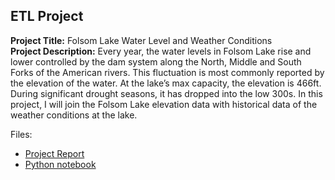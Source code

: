 ETL Project
-----------------------
<strong>Project Title:</strong> Folsom Lake Water Level and Weather Conditions<br>
<strong>Project Description:</strong> Every year, the water levels in Folsom Lake rise and lower controlled by the dam system along the North, Middle and South Forks of the American rivers. This fluctuation is most commonly reported by the elevation of the water. At the lake’s max capacity, the elevation is 466ft. During significant drought seasons, it has dropped into the low 300s. In this project, I will join the Folsom Lake elevation data with historical data of the weather conditions at the lake.

Files:
<ul>
<li><a href="https://github.com/kristinusry/ETL-Project/blob/master/ETL-Project-Report-KUsry.pdf">Project Report</a></li>
<li><a href="https://github.com/kristinusry/ETL-Project/blob/master/ETLProject_FolsomLake.ipynb">Python notebook</a></li>
</ul>